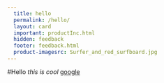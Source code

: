 ```yaml
---
  title: hello
  permalink: /hello/
  layout: card
  important: productInc.html
  hidden: feedback
  footer: feedback.html
  product-imagesrc: Surfer_and_red_surfboard.jpg
---
```

#Hello
*this is cool*
[google](www.google.com)
